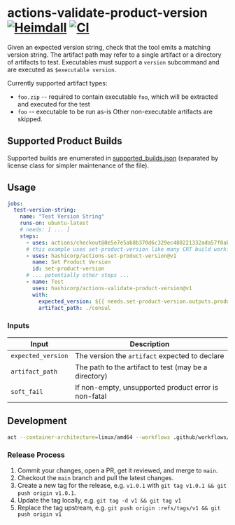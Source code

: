 # actions-validate-product-version [![Heimdall](https://heimdall.hashicorp.services/api/v1/assets/actions-validate-product-version/badge.svg?key=98716f4b798468ebe4476c1129058744d9e218c50a3c5cd23ac06d42a54d171f)](https://heimdall.hashicorp.services/site/assets/actions-validate-product-version) [![CI](https://github.com/hashicorp/actions-validate-product-version/actions/workflows/test.yml/badge.svg)](https://github.com/hashicorp/actions-validate-product-version/actions/workflows/test.yml)

Given an expected version string,
check that the tool emits a matching version string.
The artifact path may refer to a single artifact
or a directory of artifacts to test.
Executables must support a `version` subcommand
and are executed as `$executable version`.

Currently supported artifact types:
   * `foo.zip` -- required to contain executable `foo`, which will be extracted and executed for the test
   * `foo` -- executable to be run as-is
Other non-executable artifacts are skipped.

## Supported Product Builds

Supported builds are enumerated in [supported_builds.json](./supported_builds.json)
(separated by license class for simpler maintenance of the file).


## Usage

```yaml
jobs:
  test-version-string:
    name: "Test Version String"
    runs-on: ubuntu-latest
    # needs: [ ... ]
    steps:
      - uses: actions/checkout@8e5e7e5ab8b370d6c329ec480221332ada57f0ab # v3.5.2
      # this example uses set-product-version like many CRT build workflows
      - uses: hashicorp/actions-set-product-version@v1
        name: Set Product Version
        id: set-product-version
      # ... potentially other steps ...
      - name: Test
        uses: hashicorp/actions-validate-product-version@v1
        with:
          expected_version: ${{ needs.set-product-version.outputs.product-version }}
          artifact_path: ./consul
```

### Inputs

| Input              | Description                                           |
| ------------------ | ----------------------------------------------------- |
| `expected_version` | The version the `artifact` expected to declare        |
| `artifact_path`    | The path to the artifact to test (may be a directory) |
| `soft_fail`        | If non-empty, unsupported product error is non-fatal  |

## Development

```bash
act --container-architecture=linux/amd64 --workflows .github/workflows/test.yml
```

### Release Process

1. Commit your changes, open a PR, get it reviewed, and merge to `main`.
1. Checkout the `main` branch and pull the latest changes.
1. Create a new tag for the release, e.g. `v1.0.1` with `git tag v1.0.1 && git push origin v1.0.1`.
1. Update the tag locally, e.g. `git tag -d v1 && git tag v1`
1. Replace the tag upstream, e.g. `git push origin :refs/tags/v1 && git push origin v1`
